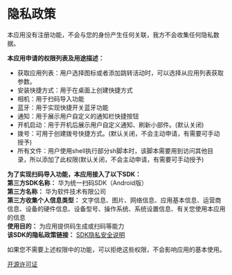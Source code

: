 # 隐私政策

本应用没有注册功能，不会与您的身份产生任何关联，我方不会收集任何隐私数据。

**本应用申请的权限列表及用途描述：**
- 获取应用列表：用户选择图标或者添加跳转活动时，可以选择从应用列表获取参数。
- 安装快捷方式：用于在桌面上创建快捷方式
- 相机：用于扫码导入功能
- 蓝牙：用于实现快捷开关蓝牙功能
- 通知：用于展示用户自定义的通知栏快捷按钮
- 开机启动：用于开机后展示用户自定义通知、刷新小部件。(默认关闭)
- 拨号：可用于创建拨号快捷方式。(默认关闭，不会主动申请，有需要可手动授予)
- 所有文件：用户使用shell执行部分sh脚本时，该脚本需要用到访问其他目录，所以添加了此权限(默认关闭，不会主动申请，有需要可手动授予)

**为了实现扫码导入功能，本应用接入了以下SDK：** <br>
**第三方SDK名称：** 华为统一扫码SDK（Android版）<br>
**第三方名称：** 华为软件技术有限公司<br>
**第三方收集个人信息类型：** 文字信息、图片、网络信息、应用基本信息、运营商信息、设备的硬件信息、设备型号、操作系统、系统设置信息、有关您使用本应用的信息<br>
**使用目的：** 为应用提供码生成或扫码等能力<br>
**该SDK的隐私政策链接：** [SDK隐私安全说明](https://developer.huawei.com/consumer/cn/doc/development/HMSCore-Guides/sdk-data-security-0000001050043971)

如果您不需要上述权限中的功能，可以拒绝这些权限，不会影响应用的基本使用。

[开源许可证](licenses)